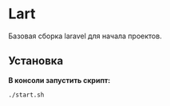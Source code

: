 # Lart

Базовая сборка laravel для начала проектов.

## Установка

**В консоли запустить скрипт:**

`./start.sh`